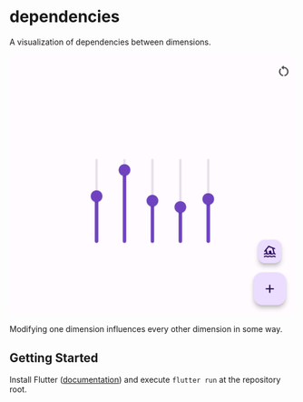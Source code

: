 # dependencies

A visualization of dependencies between dimensions.

![alt text](https://raw.githubusercontent.com/michasng/dependencies/main/images/dependencies.png)

Modifying one dimension influences every other dimension in some way.

## Getting Started

Install Flutter ([documentation](https://docs.flutter.dev/)) and execute `flutter run` at the repository root.
